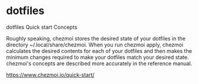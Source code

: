 # dotfiles
dotfiles
Quick start
Concepts

Roughly speaking, chezmoi stores the desired state of your dotfiles in the directory ~/.local/share/chezmoi. When you run chezmoi apply, chezmoi calculates the desired contents for each of your dotfiles and then makes the minimum changes required to make your dotfiles match your desired state. chezmoi's concepts are described more accurately in the reference manual.

https://www.chezmoi.io/quick-start/
